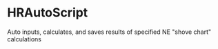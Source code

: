 # HRAutoScript
Auto inputs, calculates, and saves results of specified NE "shove chart" calculations
